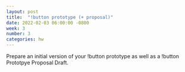 ```yaml
---
layout: post
title:  "!button prototype (+ proposal)"
date: 2022-02-03 06:00:00 -0800
week: 3
number: 3
categories: hw
---
```


Prepare an initial version of your !button prototype as well as a !button Prototpye Proposal Draft.

